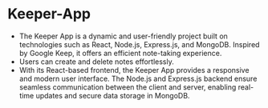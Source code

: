 # Keeper-App
* The Keeper App is a dynamic and user-friendly project built on technologies such as React, Node.js, Express.js, and MongoDB. Inspired by Google Keep, it offers an efficient note-taking experience. 
* Users can create and delete notes effortlessly.
* With its React-based frontend, the Keeper App provides a responsive and modern user interface. The Node.js and Express.js backend ensure seamless communication between the client and server, enabling real-time updates and secure data storage in MongoDB.
